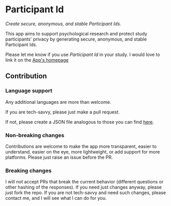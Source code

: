# Participant Id

_Create secure, anonymous, and stable Participant Ids._

This app aims to support psychological research and protect study participants' privacy by generating secure, anonymous, and stable Participant Ids.

Please let me know if you use _Participant Id_ in your study. I would love to link it on the [App's homepage](https://moodpatterns.info/participantId/index.html)

## Contribution

### Language support
Any additional languages are more than welcome.

If you are tech-savvy, please just make a pull request.

If not, please create a JSON file analogous to those you can find [here](https://github.com/MoodPatterns/participant_id/tree/master/assets/translations).

### Non-breaking changes
Contributions are welcome to make the app more transparent, easier to understand, easier on the eye, more lightweight, or add support for more platforms. Please just raise an issue before the PR.

### Breaking changes
I will not accept PRs that break the current behavior (different questions or other hashing of the responses).
If you need just changes anyway, please just fork the repo. If you are not tech-savvy and need such changes, please contact me, and I will see what I can do for you.


